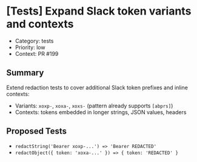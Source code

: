 # [Tests] Expand Slack token variants and contexts

- Category: tests
- Priority: low
- Context: PR #199

## Summary
Extend redaction tests to cover additional Slack token prefixes and inline contexts:
- Variants: `xoxp-`, `xoxa-`, `xoxs-` (pattern already supports `[abprs]`)
- Contexts: tokens embedded in longer strings, JSON values, headers

## Proposed Tests
- `redactString('Bearer xoxp-...') => 'Bearer REDACTED'`
- `redactObject({ token: 'xoxa-...' }) => { token: 'REDACTED' }`
